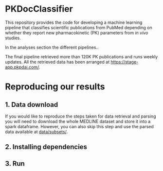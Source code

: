 # PKDocClassifier

This repository provides the code for developing a machine learning pipeline that classifies scientific publications from PubMed depending on whether they report new pharmacokinetic (PK) parameters from _in vivo_ studies.

In the analyses section the different pipelines..

The final pipeline retrieved more than 120K PK publications and runs weekly updates. All the retrieved data has been arranged at https://stage-app.pkpdai.com/. 

# Reproducing our results

## 1. Data download

If you would like to reproduce the steps taken for data retrieval and parsing you will need to download the whole MEDLINE dataset and store it into a spark dataframe. 
However, you can also skip this step and use the parsed data available at [data/subsets/](https://github.com/fgh95/PKDocClassifier/tree/master/data/subsets).

## 2. Installing dependencies 


## 3. Run